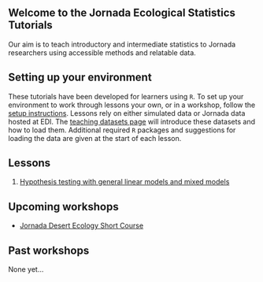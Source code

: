 ## Welcome to the Jornada Ecological Statistics Tutorials

Our aim is to teach introductory and intermediate statistics to Jornada researchers using accessible methods and relatable data.

## Setting up your environment

These tutorials have been developed for learners using `R`. To set up your environment to work through lessons your own, or in a workshop, follow the [setup instructions](./html/setup.html). Lessons rely on either simulated data or Jornada data hosted at EDI. The [teaching datasets page](./html/teaching-datasets.html) will introduce these datasets and how to load them. Additional required `R` packages and suggestions for loading the data are given at the start of each lesson.

## Lessons

1. [Hypothesis testing with general linear models and mixed models](./html/statistical-inference-linear-and-mixed.html)

## Upcoming workshops

* [Jornada Desert Ecology Short Course](./workshops/20220629-jrn-ecology-short-course/index)

## Past workshops

None yet...
